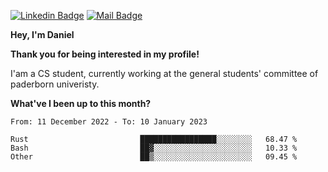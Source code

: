 [![Linkedin Badge](https://img.shields.io/badge/-LinkedIn-0e76a8?style=flat-square&logo=Linkedin&logoColor=white)](https://www.linkedin.com/in/daniel-negi-592ba3223/)
[![Mail Badge](https://img.shields.io/badge/Gmail-D14836?style=flat-square&logo=gmail&logoColor=white)](mailto:daniel.ravi.negi@googlemail.com)

**Hey, I'm Daniel**

**Thank you for being interested in my profile!**

I'am a CS student, currently working at the general students' committee of paderborn univeristy.

**What've I been up to this month?** 

<!--START_SECTION:waka-->

```text
From: 11 December 2022 - To: 10 January 2023

Rust                         █████████████████░░░░░░░░   68.47 %
Bash                         ██▓░░░░░░░░░░░░░░░░░░░░░░   10.33 %
Other                        ██▒░░░░░░░░░░░░░░░░░░░░░░   09.45 %
```

<!--END_SECTION:waka-->
